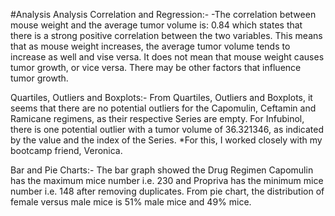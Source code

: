 #Analysis
Analysis Correlation and Regression:- -The correlation between mouse weight and the average tumor volume is: 0.84 which states that there is a strong positive correlation between the two variables. This means that as mouse weight increases, the average tumor volume tends to increase as well and vise versa. It does not mean that mouse weight causes tumor growth, or vice versa. There may be other factors that influence tumor growth.

Quartiles, Outliers and Boxplots:- From Quartiles, Outliers and Boxplots, it seems that there are no potential outliers for the Capomulin, Ceftamin and Ramicane regimens, as their respective Series are empty. For Infubinol, there is one potential outlier with a tumor volume of 36.321346, as indicated by the value and the index of the Series. *For this, I worked closely with my bootcamp friend, Veronica.

Bar and Pie Charts:- The bar graph showed the Drug Regimen Capomulin has the maximum mice number i.e. 230 and Propriva has the minimum mice number i.e. 148 after removing duplicates. From pie chart, the distribution of female versus male mice is 51% male mice and 49% mice.
